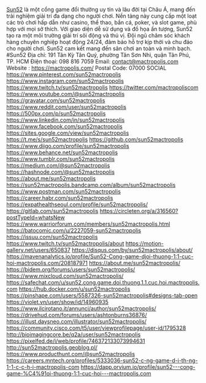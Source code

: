 [Sun52](https://mactropolis.com/) là một cổng game đổi thưởng uy tín và lâu đời tại Châu Á, mang đến trải nghiệm giải trí đa dạng cho người chơi. Nền tảng này cung cấp một loạt các trò chơi hấp dẫn như casino, thể thao, bắn cá, poker, và slot game, phù hợp với mọi sở thích. Với giao diện dễ sử dụng và đồ họa ấn tượng, Sun52 tạo ra một môi trường giải trí sôi động và thú vị. Đội ngũ chăm sóc khách hàng chuyên nghiệp hoạt động 24/24, đảm bảo hỗ trợ kịp thời và chu đáo cho người chơi. Sun52 cam kết mang đến sân chơi an toàn và minh bạch.
#Sun52
Địa chỉ: 191 Tân Kỳ Tân Quý, phường Tân Sơn Nhì, quận Tân Phú, TP. HCM
Điện thoại: 098 816 7059
Email: contact@mactropolis.com
Website : https://mactropolis.com/
Postal Code: 07000
SOCIAL
https://www.pinterest.com/sun52mactropolis
https://www.instagram.com/sun52mactropolis
https://www.twitch.tv/sun52mactropolis
https://twitter.com/mactropoliscom  
https://www.youtube.com/@sun52mactropolis
https://gravatar.com/sun52mactropolis
https://www.reddit.com/user/sun52mactropolis
https://500px.com/p/sun52mactropolis
https://www.linkedin.com/in/sun52mactropolis
https://www.facebook.com/sun52mactropolis
https://sites.google.com/view/sun52mactropolis
https://t.me/s/sun52mactropolis
https://github.com/sun52mactropolis
https://www.diigo.com/profile/sun52mactropolis
https://www.behance.net/sun52mactropolis
https://www.tumblr.com/sun52mactropolis
https://medium.com/@sun52mactropolis
https://hashnode.com/@sun52mactropolis
https://about.me/sun52mactropolis
https://sun52mactropolis.bandcamp.com/album/sun52mactropolis
https://www.postman.com/sun52mactropolis
https://career.habr.com/sun52mactropolis
https://expathealthseoul.com/profile/sun52mactropolis/
https://gitlab.com/sun52mactropolis
https://circleten.org/a/316560?postTypeId=whatsNew
https://www.warriorforum.com/members/sun52mactropolis.html
https://batocomic.com/u/2227059-sun52mactropolis
https://issuu.com/sun52mactropolis
https://www.twitch.tv/sun52mactropolis/about
https://motion-gallery.net/users/650837
https://disqus.com/by/sun52mactropolis/about/
https://mavenanalytics.io/profile/Sun52-Cong-game-djoi-thuong-1:1-cuc-hoi-mactropolis.com/208187971
https://about.me/sun52mactropolis/
https://bidem.org/forums/users/sun52mactropolis/
https://www.mixcloud.com/sun52mactropolis/
https://safechat.com/u/sun52.cong.game.doi.thuong.1.1.cuc.hoi.mactropolis.com
https://hub.docker.com/u/sun52mactropolis
https://pinshape.com/users/5587326-sun52mactropolis#designs-tab-open
https://violet.vn/user/show/id/14960935
https://www.ilcirotano.it/annunci/author/sun52mactropolis/
https://drivehud.com/forums/users/ashtonburns36876/
https://illust.daysneo.com/illustrator/sun52mactropolis/
https://community.cisco.com/t5/user/viewprofilepage/user-id/1795328
http://bioimagingcore.be/q2a/user/sun52mactropolis
https://pixelfed.de/i/web/profile/746372133073994631
http://sun52mactropolis.geoblog.pl/
https://www.producthunt.com/@sun52mactropolis
https://careers.mntech.org/profiles/5333036-sun52-c-ng-game-d-i-th-ng-1-1-c-c-h-i-mactropolis-com
https://dapp.orvium.io/profile/sun52---cong-game-%C4%91oi-thuong-1:1-cuc-hoi---mactropolis.com

